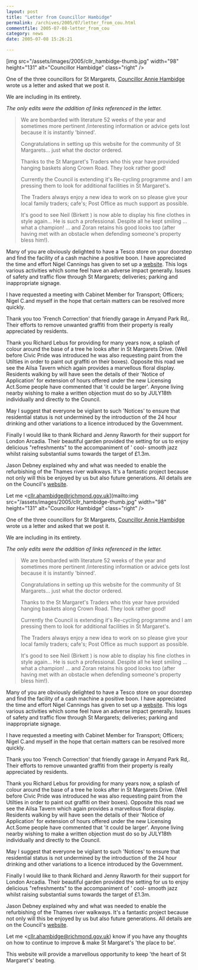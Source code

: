 ```yaml
---
layout: post
title: "Letter from Councillor Hambidge"
permalink: /archives/2005/07/letter_from_cou.html
commentfile: 2005-07-08-letter_from_cou
category: news
date: 2005-07-08 15:26:21

---
```


[img src="/assets/images/2005/cllr_hambidge-thumb.jpg" width="98" height="131" alt="Councillor Hambidge" class="right" />

One of the three councillors for St Margarets, [Councillor Annie Hambidge](http://cabnet.richmond.gov.uk/mgUserInfo.asp?UID=257) wrote us a letter and asked that we post it.

We are including in its entirety.

*The only edits were the addition of links referenced in the letter.*

> We are bombarded with literature 52 weeks of the year and sometimes more pertinent /interesting information or advice gets lost because it is instantly 'binned'.
> 
>  Congratulations in setting up this website for the community of St Margarets... just what the doctor ordered.
> 
>  Thanks to the St Margaret's Traders who this year have provided hanging baskets along Crown Road. They look rather good!
> 
>  Currently the Council is extending it's Re-cycling programme and I am pressing them to look for additional facilities in St Margaret's.
> 
>  The Traders always enjoy a new idea to work on so please give your local family traders; cafe's; Post Office as much support as possible.
> 
> 
> It's good to see Neil (Birkett ) is now able to display his fine clothes in style again... He is such a professional. Despite all he kept smiling ... what a champion! ... and Zoran retains his good looks too (after having met with an obstacle when defending someone's property bless him!).

Many of you are obviously delighted to have a Tesco store on your doorstep and find the facility of a cash machine a positive boon.
I have appreciated the time and effort Nigel Cannings has given to set up a [website](http://updatebysms.blogspot.com/). This logs various activities which some feel have an adverse impact generally. Issues of safety and traffic flow through St Margarets; deliveries; parking and inappropriate signage.

I have requested a meeting with Cabinet Member for Transport; Officers; Nigel C.and myself in the hope that certain matters can be resolved more quickly.

Thank you too 'French Correction' that friendly garage in Amyand Park Rd,. Their efforts to remove unwanted graffiti from their property is really appreciated by residents.

Thank you Richard Lebus for providing for many years now, a splash of colour around the base of a tree he looks after in St Margarets Drive. (Well before Civic Pride was introduced he was also requesting paint from the Utilties in order to paint out graffiti on their boxes).
Opposite this road we see the Ailsa Tavern which again provides a marvellous floral display. Residents walking by will have seen the details of their 'Notice of Application' for extension of hours offered under the new Licensing Act.Some people have commented that 'it could be larger'. Anyone living nearby wishing to make a written objection must do so by JULY18th individually and directly to the Council.

May I suggest that everyone be vigilant to such 'Notices' to ensure that residential status is not undermined by the introduction of the 24 hour drinking and other variations to a licence introduced by the Government.

Finally I would like to thank Richard and Jenny Raworth for their support for London Arcadia. Their beautiful garden provided the setting for us to enjoy delicious "refreshments" to the accompaniment of ' cool- smooth jazz whilst raising substantial sums towards the target of £1.3m.

Jason Debney explained why and what was needed to enable the refurbishing of the Thames river walkways. It's a fantastic project because not only will this be enjoyed by us but also future generations. All details are on the Council's [website](http://www.richmond.gov.uk).

Let me <cllr.ahambidge@richmond.gov.uk](mailto:img src="/assets/images/2005/cllr_hambidge-thumb.jpg" width="98" height="131" alt="Councillor Hambidge" class="right" />

One of the three councillors for St Margarets, [Councillor Annie Hambidge](http://cabnet.richmond.gov.uk/mgUserInfo.asp?UID=257) wrote us a letter and asked that we post it.

We are including in its entirety.

*The only edits were the addition of links referenced in the letter.*

> We are bombarded with literature 52 weeks of the year and sometimes more pertinent /interesting information or advice gets lost because it is instantly 'binned'.
> 
>  Congratulations in setting up this website for the community of St Margarets... just what the doctor ordered.
> 
>  Thanks to the St Margaret's Traders who this year have provided hanging baskets along Crown Road. They look rather good!
> 
>  Currently the Council is extending it's Re-cycling programme and I am pressing them to look for additional facilities in St Margaret's.
> 
>  The Traders always enjoy a new idea to work on so please give your local family traders; cafe's; Post Office as much support as possible.
> 
> 
> It's good to see Neil (Birkett ) is now able to display his fine clothes in style again... He is such a professional. Despite all he kept smiling ... what a champion! ... and Zoran retains his good looks too (after having met with an obstacle when defending someone's property bless him!).

Many of you are obviously delighted to have a Tesco store on your doorstep and find the facility of a cash machine a positive boon.
I have appreciated the time and effort Nigel Cannings has given to set up a [website](http://updatebysms.blogspot.com/). This logs various activities which some feel have an adverse impact generally. Issues of safety and traffic flow through St Margarets; deliveries; parking and inappropriate signage.

I have requested a meeting with Cabinet Member for Transport; Officers; Nigel C.and myself in the hope that certain matters can be resolved more quickly.

Thank you too 'French Correction' that friendly garage in Amyand Park Rd,. Their efforts to remove unwanted graffiti from their property is really appreciated by residents.

Thank you Richard Lebus for providing for many years now, a splash of colour around the base of a tree he looks after in St Margarets Drive. (Well before Civic Pride was introduced he was also requesting paint from the Utilties in order to paint out graffiti on their boxes).
Opposite this road we see the Ailsa Tavern which again provides a marvellous floral display. Residents walking by will have seen the details of their 'Notice of Application' for extension of hours offered under the new Licensing Act.Some people have commented that 'it could be larger'. Anyone living nearby wishing to make a written objection must do so by JULY18th individually and directly to the Council.

May I suggest that everyone be vigilant to such 'Notices' to ensure that residential status is not undermined by the introduction of the 24 hour drinking and other variations to a licence introduced by the Government.

Finally I would like to thank Richard and Jenny Raworth for their support for London Arcadia. Their beautiful garden provided the setting for us to enjoy delicious "refreshments" to the accompaniment of ' cool- smooth jazz whilst raising substantial sums towards the target of £1.3m.

Jason Debney explained why and what was needed to enable the refurbishing of the Thames river walkways. It's a fantastic project because not only will this be enjoyed by us but also future generations. All details are on the Council's [website](http://www.richmond.gov.uk).

Let me <cllr.ahambidge@richmond.gov.uk) know if you have any thoughts on how to continue to improve & make St Margaret's 'the place to be'.

This website will provide a marvellous opportunity to keep 'the heart of St Margaret's' beating.

